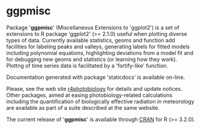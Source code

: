 # ggpmisc #

Package '**ggpmisc**' (Miscellaneous Extensions to 'ggplot2') is a set of extensions to R package 'ggplot2' (>= 2.1.0) useful when plotting diverse types of data.  Currently available statistics, geoms and function add facilities for labeling peaks and valleys, generating labels for fitted models including polynomial equations, highlighting deviations from a model fit and for debugging new geoms and statistics (or learning how they work). Plottng of time series data is facilitated by a 'fortify-like' function.

Documentation generated with package 'staticdocs' is available on-line. 

Please, see the web site [r4photobiology](http://www.r4photobiology.info) for details and update notices. Other packages, aimed at easing photobiology-related calculations including the quantification of biologically effective radiation in meteorology are available as part of a suite described at the same
website.

The current release of '__ggpmisc__' is available through [CRAN](https://cran.r-project.org/package=ggpmisc) 
for R (>= 3.2.0).

